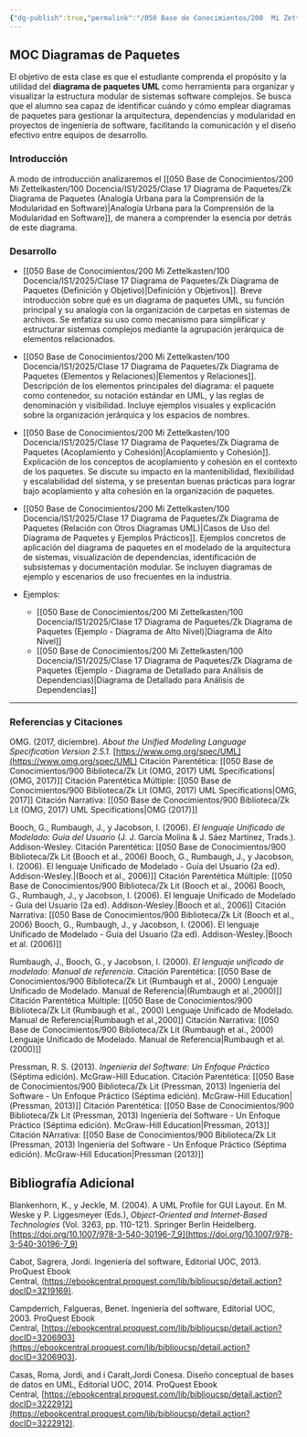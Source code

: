 ```yaml
---
{"dg-publish":true,"permalink":"/050 Base de Conocimientos/200  Mi Zettelkasten/100 Docencia/IS1/2025/Clase 17 Diagrama de Paquetes/Zk !MOC Diagramas de Paquetes/","tags":["digitalGarden","moc","UML","diagramaDePaquetes"]}
---
```


## MOC Diagramas de Paquetes

El objetivo de esta clase es que el estudiante comprenda el propósito y la utilidad del **diagrama de paquetes UML** como herramienta para organizar y visualizar la estructura modular de sistemas software complejos. Se busca que el alumno sea capaz de identificar cuándo y cómo emplear diagramas de paquetes para gestionar la arquitectura, dependencias y modularidad en proyectos de ingeniería de software, facilitando la comunicación y el diseño efectivo entre equipos de desarrollo.

### Introducción
A modo de introducción analizaremos el [[050 Base de Conocimientos/200  Mi Zettelkasten/100 Docencia/IS1/2025/Clase 17 Diagrama de Paquetes/Zk Diagrama de Paquetes (Analogía Urbana para la Comprensión de la Modularidad en Software)\|Analogía Urbana para la Comprensión de la Modularidad en Software]], de manera a comprender la esencia por detrás de este diagrama.

### Desarrollo
- [[050 Base de Conocimientos/200  Mi Zettelkasten/100 Docencia/IS1/2025/Clase 17 Diagrama de Paquetes/Zk Diagrama de Paquetes (Definición y Objetivo)\|Definición y Objetivos]]. Breve introducción sobre qué es un diagrama de paquetes UML, su función principal y su analogía con la organización de carpetas en sistemas de archivos. Se enfatiza su uso como mecanismo para simplificar y estructurar sistemas complejos mediante la agrupación jerárquica de elementos relacionados.

- [[050 Base de Conocimientos/200  Mi Zettelkasten/100 Docencia/IS1/2025/Clase 17 Diagrama de Paquetes/Zk Diagrama de Paquetes (Elementos y Relaciones)\|Elementos y Relaciones]]. Descripción de los elementos principales del diagrama: el paquete como contenedor, su notación estándar en UML, y las reglas de denominación y visibilidad. Incluye ejemplos visuales y explicación sobre la organización jerárquica y los espacios de nombres.

- [[050 Base de Conocimientos/200  Mi Zettelkasten/100 Docencia/IS1/2025/Clase 17 Diagrama de Paquetes/Zk Diagrama de Paquetes (Acoplamiento y Cohesión)\|Acoplamiento y Cohesión]]. Explicación de los conceptos de acoplamiento y cohesión en el contexto de los paquetes. Se discute su impacto en la mantenibilidad, flexibilidad y escalabilidad del sistema, y se presentan buenas prácticas para lograr bajo acoplamiento y alta cohesión en la organización de paquetes.

- [[050 Base de Conocimientos/200  Mi Zettelkasten/100 Docencia/IS1/2025/Clase 17 Diagrama de Paquetes/Zk Diagrama de Paquetes (Relación con Otros Diagramas UML)\|Casos de Uso del Diagrama de Paquetes y Ejemplos Prácticos]]. Ejemplos concretos de aplicación del diagrama de paquetes en el modelado de la arquitectura de sistemas, visualización de dependencias, identificación de subsistemas y documentación modular. Se incluyen diagramas de ejemplo y escenarios de uso frecuentes en la industria.

- Ejemplos:
	- [[050 Base de Conocimientos/200  Mi Zettelkasten/100 Docencia/IS1/2025/Clase 17 Diagrama de Paquetes/Zk Diagrama de Paquetes (Ejemplo - Diagrama de Alto Nivel)\|Diagrama de Alto Nivel]]
	- [[050 Base de Conocimientos/200  Mi Zettelkasten/100 Docencia/IS1/2025/Clase 17 Diagrama de Paquetes/Zk Diagrama de Paquetes (Ejemplo - Diagrama de Detallado para Análisis de Dependencias)\|Diagrama de Detallado para Análisis de Dependencias]]


----
### Referencias y Citaciones

OMG. (2017, diciembre). _About the Unified Modeling Language Specification Version 2.5.1_. [https://www.omg.org/spec/UML](https://www.omg.org/spec/UML) 
Citación Parentética: [[050 Base de Conocimientos/900 Biblioteca/Zk Lit (OMG, 2017) UML Specifications\|(OMG, 2017)]]
Citación Parentética Múltiple: [[050 Base de Conocimientos/900 Biblioteca/Zk Lit (OMG, 2017) UML Specifications\|OMG, 2017]]
Citación Narrativa: [[050 Base de Conocimientos/900 Biblioteca/Zk Lit (OMG, 2017) UML Specifications\|OMG (2017)]]

Booch, G., Rumbaugh, J., y Jacobson, I. (2006). _El lenguaje Unificado de Modelado: Guía del Usuario_ (J. J. García Molina & J. Sáez Martínez, Trads.). Addison-Wesley.
Citación Parentética: [[050 Base de Conocimientos/900 Biblioteca/Zk Lit (Booch et al., 2006) Booch, G., Rumbaugh, J., y Jacobson, I. (2006). El lenguaje Unificado de Modelado - Guía del Usuario (2a ed). Addison-Wesley.\|(Booch et al., 2006)]]
Citación Parentética Múltiple: [[050 Base de Conocimientos/900 Biblioteca/Zk Lit (Booch et al., 2006) Booch, G., Rumbaugh, J., y Jacobson, I. (2006). El lenguaje Unificado de Modelado - Guía del Usuario (2a ed). Addison-Wesley.\|Booch et al., 2006]]
Citación Narrativa: [[050 Base de Conocimientos/900 Biblioteca/Zk Lit (Booch et al., 2006) Booch, G., Rumbaugh, J., y Jacobson, I. (2006). El lenguaje Unificado de Modelado - Guía del Usuario (2a ed). Addison-Wesley.\|Booch et al. (2006)]]

Rumbaugh, J., Booch, G., y Jacobson, I. (2000). _El lenguaje unificado de modelado: Manual de referencia_.
Citación Parentética: [[050 Base de Conocimientos/900 Biblioteca/Zk Lit (Rumbaugh et al., 2000) Lenguaje Unificado de Modelado. Manual de Referencia\|(Rumbaugh et al.,2000)]]
Citación Parentética Múltiple: [[050 Base de Conocimientos/900 Biblioteca/Zk Lit (Rumbaugh et al., 2000) Lenguaje Unificado de Modelado. Manual de Referencia\|Rumbaugh et al.,2000]]
Citación Narrativa: [[050 Base de Conocimientos/900 Biblioteca/Zk Lit (Rumbaugh et al., 2000) Lenguaje Unificado de Modelado. Manual de Referencia\|Rumbaugh et al. (2000)]]

Pressman, R. S. (2013). _Ingeniería del Software: Un Enfoque Práctico_ (Séptima edición). McGraw-Hill Education.
Citación Parentética: [[050 Base de Conocimientos/900 Biblioteca/Zk Lit (Pressman, 2013) Ingeniería del Software - Un Enfoque Práctico (Séptima edición). McGraw-Hill Education\|(Pressman, 2013)]]
Citación Parentética: [[050 Base de Conocimientos/900 Biblioteca/Zk Lit (Pressman, 2013) Ingeniería del Software - Un Enfoque Práctico (Séptima edición). McGraw-Hill Education\|Pressman, 2013]]
Citación NArrativa: [[050 Base de Conocimientos/900 Biblioteca/Zk Lit (Pressman, 2013) Ingeniería del Software - Un Enfoque Práctico (Séptima edición). McGraw-Hill Education\|Pressman (2013)]]


## Bibliografía Adicional
Blankenhorn, K., y Jeckle, M. (2004). A UML Profile for GUI Layout. En M. Weske y P. Liggesmeyer (Eds.), _Object-Oriented and Internet-Based Technologies_ (Vol. 3263, pp. 110-121). Springer Berlin Heidelberg. [https://doi.org/10.1007/978-3-540-30196-7_9](https://doi.org/10.1007/978-3-540-30196-7_9)

Cabot, Sagrera, Jordi. Ingeniería del software, Editorial UOC, 2013. ProQuest Ebook Central, [(https://ebookcentral.proquest.com/lib/biblioucsp/detail.action?docID=3219169)](https://ebookcentral.proquest.com/lib/biblioucsp/detail.action?docID=3219169).

Campderrich, Falgueras, Benet. Ingeniería del software, Editorial UOC, 2003. ProQuest Ebook 
Central, [https://ebookcentral.proquest.com/lib/biblioucsp/detail.action?docID=3206903](https://ebookcentral.proquest.com/lib/biblioucsp/detail.action?docID=3206903).

Casas, Roma, Jordi, and i Caralt,Jordi Conesa. Diseño conceptual de bases de datos en UML, Editorial UOC, 2014. ProQuest Ebook Central, [https://ebookcentral.proquest.com/lib/biblioucsp/detail.action?docID=3222912](https://ebookcentral.proquest.com/lib/biblioucsp/detail.action?docID=3222912).